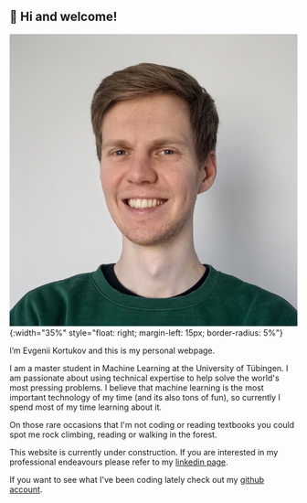 ## 👋 Hi and welcome!

![my_photo](images/portrait_02_23_crop_2.jpg){:width="35%" style="float: right; margin-left: 15px; border-radius: 5%"}

I’m Evgenii Kortukov and this is my personal webpage. 

I am a master student in Machine Learning at the University of Tübingen. I am passionate about using technical expertise to help solve the world's most pressing problems. I believe that machine learning is the most important technology of my time (and its also tons of fun), so currently I spend most of my time learning about it.

On those rare occasions that I'm not coding or reading textbooks you could spot me rock climbing, reading or walking in the forest.

This website is currently under construction. If you are interested in my professional endeavours please refer to my [linkedin page](https://www.linkedin.com/in/eekortukov/).

If you want to see what I've been coding lately check out my [github account](https://github.com/kortukov).

